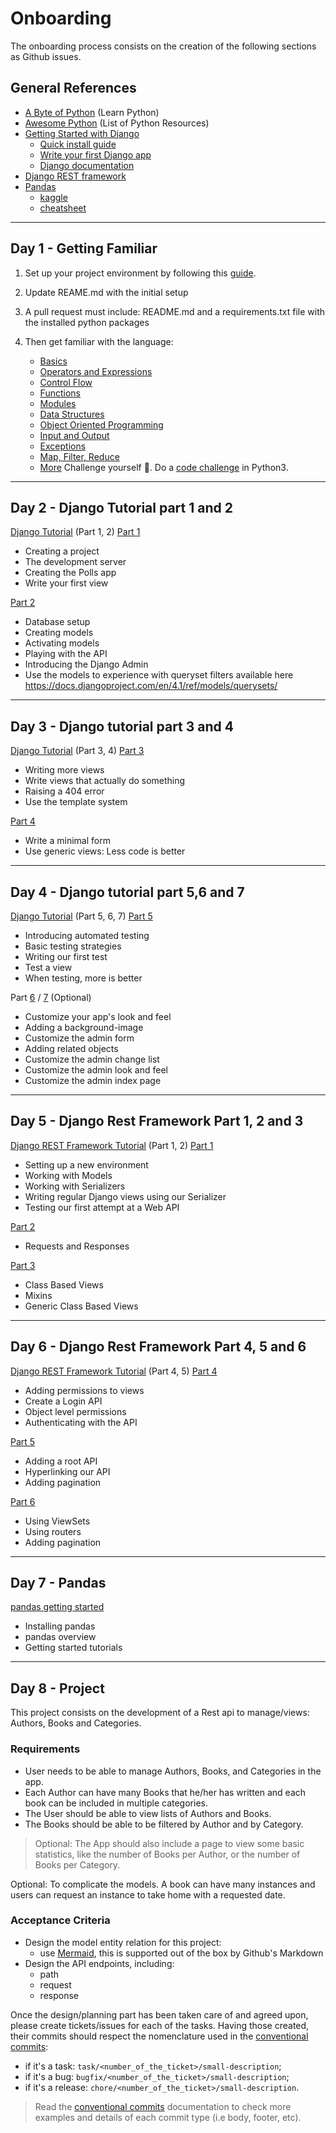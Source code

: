 # Onboarding

The onboarding process consists on the creation of the following sections as Github issues. 

## General References

- [A Byte of Python](https://python.swaroopch.com/) (Learn Python)
- [Awesome Python](https://github.com/vinta/awesome-python) (List of Python Resources)
- [Getting Started with Django](https://www.djangoproject.com/start/)
    - [Quick install guide](https://docs.djangoproject.com/en/dev/intro/install/)
    - [Write your first Django app](https://docs.djangoproject.com/en/dev/intro/tutorial01/)
    - [Django documentation](https://docs.djangoproject.com/en/dev/)
- [Django REST framework](https://www.django-rest-framework.org/)
- [Pandas](https://pandas.pydata.org/docs/index.html)
    - [kaggle](https://www.kaggle.com/learn/pandas)
    - [cheatsheet](https://pandas.pydata.org/Pandas_Cheat_Sheet.pdf)

---

## Day 1 - Getting Familiar

1. Set up your project environment by following this [guide](https://runtimerevolution.github.io/knowledge-base/python/project-setup-guide/).
2. Update REAME.md with the initial setup
3. A pull request must include: README.md and a requirements.txt file with the installed python packages
4. Then get familiar with the language:

    - [Basics](https://python.swaroopch.com/basics.html)
    - [Operators and Expressions](https://python.swaroopch.com/op_exp.html)
    - [Control Flow](https://python.swaroopch.com/control_flow.html)
    - [Functions](https://python.swaroopch.com/functions.html)
    - [Modules](https://python.swaroopch.com/modules.html)
    - [Data Structures](https://python.swaroopch.com/data_structures.html)
    - [Object Oriented Programming](https://python.swaroopch.com/oop.html)
    - [Input and Output](https://python.swaroopch.com/io.html)
    - [Exceptions](https://python.swaroopch.com/exceptions.html)
    - [Map, Filter, Reduce](https://www.learnpython.org/en/Map,_Filter,_Reduce)
    - [More](https://python.swaroopch.com/more.html)
Challenge yourself 💪. Do a [code challenge](https://leetcode.com/problems/two-sum/) in Python3.

---

## Day 2 - Django Tutorial part 1 and 2

[Django Tutorial](https://docs.djangoproject.com/en/dev/intro/tutorial01/) (Part 1, 2)
[Part 1](https://docs.djangoproject.com/en/dev/intro/tutorial01/)

- Creating a project
- The development server
- Creating the Polls app
- Write your first view

[Part 2](https://docs.djangoproject.com/en/dev/intro/tutorial02/)

- Database setup
- Creating models
- Activating models
- Playing with the API
- Introducing the Django Admin
- Use the models to experience with queryset filters available here <https://docs.djangoproject.com/en/4.1/ref/models/querysets/>

---

## Day 3 - Django tutorial part 3 and 4

[Django Tutorial](https://docs.djangoproject.com/en/dev/intro/tutorial03/) (Part 3, 4)
[Part 3](https://docs.djangoproject.com/en/dev/intro/tutorial03/)

- Writing more views
- Write views that actually do something
- Raising a 404 error
- Use the template system

[Part 4](https://docs.djangoproject.com/en/dev/intro/tutorial04/)

- Write a minimal form
- Use generic views: Less code is better

---

## Day 4 - Django tutorial part 5,6 and 7

[Django Tutorial](https://docs.djangoproject.com/en/dev/intro/tutorial05/) (Part 5, 6, 7)
[Part 5](https://docs.djangoproject.com/en/dev/intro/tutorial05/)

- Introducing automated testing
- Basic testing strategies
- Writing our first test
- Test a view
- When testing, more is better

Part [6](https://docs.djangoproject.com/en/dev/intro/tutorial06/) /
[7](https://docs.djangoproject.com/en/dev/intro/tutorial07/) (Optional)

- Customize your app's look and feel
- Adding a background-image
- Customize the admin form
- Adding related objects
- Customize the admin change list
- Customize the admin look and feel
- Customize the admin index page

---

## Day 5 - Django Rest Framework Part 1, 2 and 3

[Django REST Framework Tutorial](https://www.django-rest-framework.org/tutorial/1-serialization/) (Part 1, 2)
[Part 1](https://www.django-rest-framework.org/tutorial/1-serialization/)

- Setting up a new environment
- Working with Models
- Working with Serializers
- Writing regular Django views using our Serializer
- Testing our first attempt at a Web API

[Part 2](https://www.django-rest-framework.org/tutorial/2-requests-and-responses/)

- Requests and Responses

[Part 3](https://www.django-rest-framework.org/tutorial/3-class-based-views/)

- Class Based Views
- Mixins
- Generic Class Based Views

---

## Day 6 - Django Rest Framework Part 4, 5 and 6

[Django REST Framework Tutorial](https://www.django-rest-framework.org/tutorial/4-authentication-and-permissions/)
(Part 4, 5)
[Part 4](https://www.django-rest-framework.org/tutorial/4-authentication-and-permissions/)

- Adding permissions to views
- Create a Login API
- Object level permissions
- Authenticating with the API

[Part 5](https://www.django-rest-framework.org/tutorial/5-relationships-and-hyperlinked-apis/)

- Adding a root API
- Hyperlinking our API
- Adding pagination

[Part 6](https://www.django-rest-framework.org/tutorial/6-viewsets-and-routers/)

- Using ViewSets
- Using routers
- Adding pagination

---

## Day 7 - Pandas

[pandas getting started](https://pandas.pydata.org/docs/getting_started/index.html)

- Installing pandas
- pandas overview
- Getting started tutorials

---

## Day 8 - Project

This project consists on the development of a Rest api to manage/views: Authors, Books and Categories.

### Requirements

- User needs to be able to manage Authors, Books, and Categories in the app.
- Each Author can have many Books that he/her has written and each book can be included in multiple categories.
- The User should be able to view lists of Authors and Books.
- The Books should be able to be filtered by Author and by Category.

> Optional: The App should also include a page to view some basic statistics, like the number of Books per Author, or the number of Books per Category.

Optional: To complicate the models. A book can have many instances and users can request an instance to take home with a
requested date.

### Acceptance Criteria

- Design the model entity relation for this project:
    - use [Mermaid](https://mermaid.js.org/syntax/entityRelationshipDiagram.html), this is supported out of the box by Github's Markdown
- Design the API endpoints, including:
    - path
    - request
    - response

Once the design/planning part has been taken care of and agreed upon, please create tickets/issues for each of the tasks. Having those created, their commits should respect the nomenclature used in the [conventional commits](https://www.conventionalcommits.org/en/v1.0.0/):

- if it's a task: `task/<number_of_the_ticket>/small-description`;
- if it's a bug: `bugfix/<number_of_the_ticket>/small-description`;
- if it's a release: `chore/<number_of_the_ticket>/small-description`.

> Read the [conventional commits](https://www.conventionalcommits.org/en/v1.0.0/) documentation to check more examples and details of each commit type (i.e body, footer, etc).
